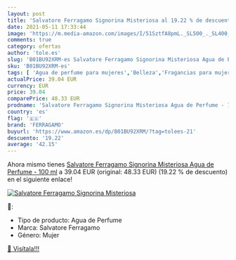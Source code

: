 ```yaml
---
layout: post
title: 'Salvatore Ferragamo Signorina Misteriosa al 19.22 % de descuento'
date: 2021-05-11 17:33:44
image: 'https://m.media-amazon.com/images/I/51SztfA8pmL._SL500_._SL400_.jpg'
comments: true
category: ofertas
author: 'tole.es'
slug: 'B01BU92XRM-es Salvatore Ferragamo Signorina Misteriosa Agua de Perfume -...'
sku: 'B01BU92XRM-es'
tags: [ 'Agua de perfume para mujeres','Belleza','Fragancias para mujeres','Perfumes y fragancias','agua','de','ferragamo','perfume', ]
actualPrice: 39.04 EUR
currency: EUR
price: 39.04
comparePrice: 48.33 EUR
prodname: 'Salvatore Ferragamo Signorina Misteriosa Agua de Perfume - 100 ml'
country: 'es'
flag: '🇪🇸'
brand: 'FERRAGAMO'
buyurl: 'https://www.amazon.es/dp/B01BU92XRM/?tag=tolees-21'
descuento: '19.22'
average: '42.15'
---
```


Ahora mismo tienes [Salvatore Ferragamo Signorina Misteriosa Agua de Perfume - 100 ml](https://www.amazon.es/dp/B01BU92XRM/?tag=tolees-21) a 39.04 EUR (original: 48.33 EUR) (19.22 %  de descuento) en el siguiente enlace!

[![Salvatore Ferragamo Signorina Misteriosa](https://m.media-amazon.com/images/I/51SztfA8pmL._SL500_._SL400_.jpg)](https://www.amazon.es/dp/B01BU92XRM/?tag=tolees-21)

🔎:

- Tipo de producto: Agua de Perfume
- Marca: Salvatore Ferragamo
- Género: Mujer

[🛒 Visítala!!!](https://www.amazon.es/dp/B01BU92XRM/?tag=tolees-21)
